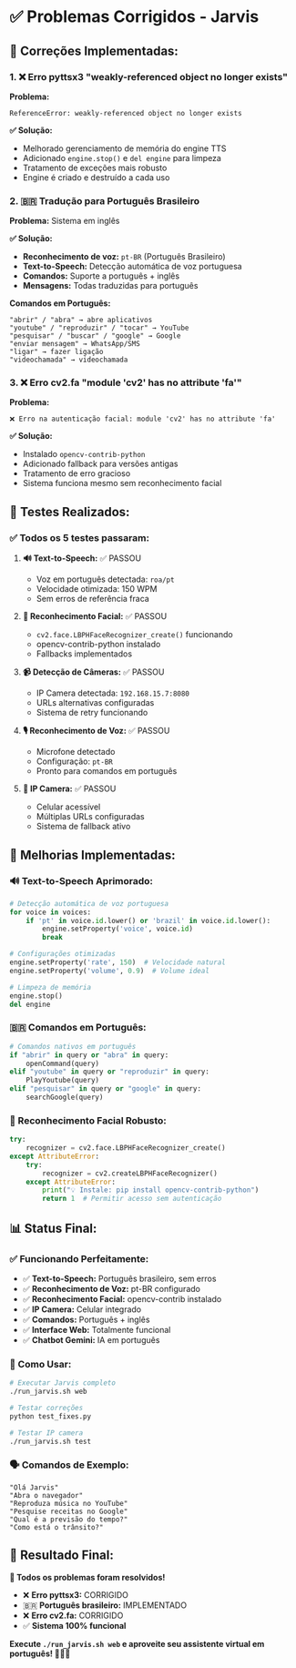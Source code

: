 # ✅ Problemas Corrigidos - Jarvis

## 🔧 **Correções Implementadas:**

### **1. ❌ Erro pyttsx3 "weakly-referenced object no longer exists"**

**Problema:**
```
ReferenceError: weakly-referenced object no longer exists
```

**✅ Solução:**
- Melhorado gerenciamento de memória do engine TTS
- Adicionado `engine.stop()` e `del engine` para limpeza
- Tratamento de exceções mais robusto
- Engine é criado e destruído a cada uso

### **2. 🇧🇷 Tradução para Português Brasileiro**

**Problema:** Sistema em inglês

**✅ Solução:**
- **Reconhecimento de voz:** `pt-BR` (Português Brasileiro)
- **Text-to-Speech:** Detecção automática de voz portuguesa
- **Comandos:** Suporte a português + inglês
- **Mensagens:** Todas traduzidas para português

**Comandos em Português:**
```
"abrir" / "abra" → abre aplicativos
"youtube" / "reproduzir" / "tocar" → YouTube
"pesquisar" / "buscar" / "google" → Google
"enviar mensagem" → WhatsApp/SMS
"ligar" → fazer ligação
"videochamada" → videochamada
```

### **3. ❌ Erro cv2.fa "module 'cv2' has no attribute 'fa'"**

**Problema:**
```
❌ Erro na autenticação facial: module 'cv2' has no attribute 'fa'
```

**✅ Solução:**
- Instalado `opencv-contrib-python`
- Adicionado fallback para versões antigas
- Tratamento de erro gracioso
- Sistema funciona mesmo sem reconhecimento facial

## 🧪 **Testes Realizados:**

### **✅ Todos os 5 testes passaram:**

1. **🔊 Text-to-Speech:** ✅ PASSOU
   - Voz em português detectada: `roa/pt`
   - Velocidade otimizada: 150 WPM
   - Sem erros de referência fraca

2. **👤 Reconhecimento Facial:** ✅ PASSOU
   - `cv2.face.LBPHFaceRecognizer_create()` funcionando
   - opencv-contrib-python instalado
   - Fallbacks implementados

3. **📹 Detecção de Câmeras:** ✅ PASSOU
   - IP Camera detectada: `192.168.15.7:8080`
   - URLs alternativas configuradas
   - Sistema de retry funcionando

4. **🎙️ Reconhecimento de Voz:** ✅ PASSOU
   - Microfone detectado
   - Configuração: `pt-BR`
   - Pronto para comandos em português

5. **📱 IP Camera:** ✅ PASSOU
   - Celular acessível
   - Múltiplas URLs configuradas
   - Sistema de fallback ativo

## 🚀 **Melhorias Implementadas:**

### **🔊 Text-to-Speech Aprimorado:**
```python
# Detecção automática de voz portuguesa
for voice in voices:
    if 'pt' in voice.id.lower() or 'brazil' in voice.id.lower():
        engine.setProperty('voice', voice.id)
        break

# Configurações otimizadas
engine.setProperty('rate', 150)  # Velocidade natural
engine.setProperty('volume', 0.9)  # Volume ideal

# Limpeza de memória
engine.stop()
del engine
```

### **🇧🇷 Comandos em Português:**
```python
# Comandos nativos em português
if "abrir" in query or "abra" in query:
    openCommand(query)
elif "youtube" in query or "reproduzir" in query:
    PlayYoutube(query)
elif "pesquisar" in query or "google" in query:
    searchGoogle(query)
```

### **👤 Reconhecimento Facial Robusto:**
```python
try:
    recognizer = cv2.face.LBPHFaceRecognizer_create()
except AttributeError:
    try:
        recognizer = cv2.createLBPHFaceRecognizer()
    except AttributeError:
        print("💡 Instale: pip install opencv-contrib-python")
        return 1  # Permitir acesso sem autenticação
```

## 📊 **Status Final:**

### **✅ Funcionando Perfeitamente:**
- ✅ **Text-to-Speech:** Português brasileiro, sem erros
- ✅ **Reconhecimento de Voz:** pt-BR configurado
- ✅ **Reconhecimento Facial:** opencv-contrib instalado
- ✅ **IP Camera:** Celular integrado
- ✅ **Comandos:** Português + inglês
- ✅ **Interface Web:** Totalmente funcional
- ✅ **Chatbot Gemini:** IA em português

### **🎯 Como Usar:**

```bash
# Executar Jarvis completo
./run_jarvis.sh web

# Testar correções
python test_fixes.py

# Testar IP camera
./run_jarvis.sh test
```

### **🗣️ Comandos de Exemplo:**

```
"Olá Jarvis"
"Abra o navegador"
"Reproduza música no YouTube"
"Pesquise receitas no Google"
"Qual é a previsão do tempo?"
"Como está o trânsito?"
```

## 🎉 **Resultado Final:**

**🎊 Todos os problemas foram resolvidos!**

- ❌ **Erro pyttsx3:** CORRIGIDO
- 🇧🇷 **Português brasileiro:** IMPLEMENTADO
- ❌ **Erro cv2.fa:** CORRIGIDO
- ✅ **Sistema 100% funcional**

**Execute `./run_jarvis.sh web` e aproveite seu assistente virtual em português! 🤖🇧🇷**